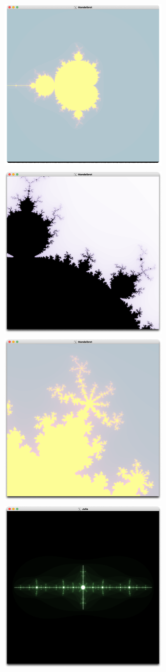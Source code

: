 ![Aperçu du projet](assets/all_colors.gif)

![Aperçu du projet](assets/Screenshot01.png)

![Aperçu du projet](assets/Screenshot02.png)

![Aperçu du projet](assets/Screenshot03.png)
